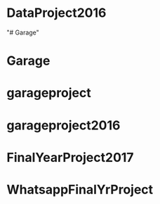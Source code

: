# DataProject2016
"# Garage" 
# Garage
# garageproject
# garageproject2016
# FinalYearProject2017
# WhatsappFinalYrProject
